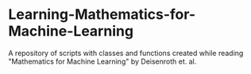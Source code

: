 # Learning-Mathematics-for-Machine-Learning
A repository of scripts with classes and functions created while reading "Mathematics for Machine Learning" by Deisenroth et. al.
